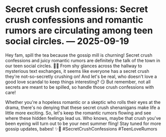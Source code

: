 # Secret crush confessions: Secret crush confessions and romantic rumors are circulating among teen social circles. — 2025-09-19

Hey fam, spill the tea because the gossip mill is churning! Secret crush confessions and juicy romantic rumors are definitely the talk of the town in our teen social circles. 🙊💕 From shy glances across the hallway to mysterious text exchanges, it seems like everyone has a secret crush they're not-so-secretly crushing on! And let's be real, who doesn't love a good love scandal to keep things interesting? 😏 But remember, not all secrets are meant to be spilled, so handle those crush confessions with care!

Whether you're a hopeless romantic or a skeptic who rolls their eyes at the drama, there's no denying that these secret crush shenanigans make life a little more exciting. So, let's keep the romantic rumors flowing and see where these hidden feelings lead us. Who knows, maybe that crush you've been eyeing will turn out to be your next summer fling! Stay tuned for more gossip updates, babes! ✨💋 #SecretCrushConfessions #TeenLoveRumors
